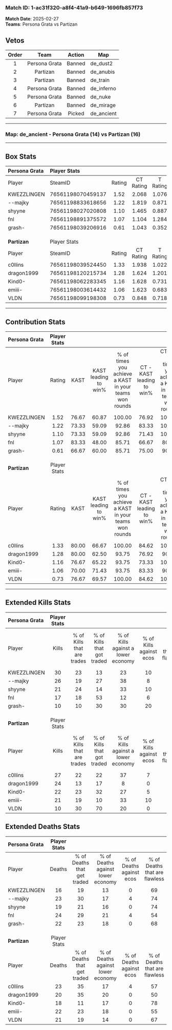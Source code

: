 ### Match ID: 1-ac31f320-a8f4-41a9-b649-1696fb857f73  
**Match Date**: 2025-02-27  
**Teams**: Persona Grata vs Partizan  

## Vetos  

| Order | Team | Action | Map |
| :---: | :--: | :----: | --- |
| 1 | Persona Grata | Banned | de_dust2 |
| 2 | Partizan | Banned | de_anubis |
| 3 | Partizan | Banned | de_train |
| 4 | Persona Grata | Banned | de_inferno |
| 5 | Persona Grata | Banned | de_nuke |
| 6 | Partizan | Banned | de_mirage |
| 7 | Persona Grata | Picked | de_ancient |

---  

### **Map**: de_ancient - Persona Grata (14) vs Partizan (16)  
---  

## Box Stats  

| **Persona Grata** | Player Stats      |        |           |          |       |      |       |         |        |      |     |
| :- | :- | :-: | :-: | :-: | :-: | :-: | :-: | :-: | :-: | :-: | :-: |
| Player            | SteamID           | Rating | CT Rating | T Rating | KAST  | ADR  | Kills | Assists | Deaths | K/D  | HS% |
| KWEZZLINGEN       | 76561198070459137 |  1.52  |   2.068   |  1.076   | 76.67 | 93.0 |  30   |    6    |   16   | 1.88 | 60  |
| --majky           | 76561198833618656 |  1.22  |   1.819   |  0.871   | 73.33 | 86.4 |  26   |    2    |   23   | 1.13 | 61  |
| shyyne            | 76561198027020808 |  1.10  |   1.465   |  0.887   | 73.33 | 68.9 |  21   |    6    |   19   | 1.11 | 33  |
| fnl               | 76561198891375572 |  1.07  |   1.104   |  1.284   | 83.33 | 86.4 |  17   |   17    |   24   | 0.71 | 64  |
| grash-            | 76561198039206916 |  0.61  |   1.043   |  0.352   | 66.67 | 39.2 |  10   |   11    |   22   | 0.45 | 60  |
|                   |                   |        |           |          |       |      |       |         |        |      |     |
|                   |                   |        |           |          |       |      |       |         |        |      |     |
|                   |                   |        |           |          |       |      |       |         |        |      |     |
| **Partizan**      | Player Stats      |        |           |          |       |      |       |         |        |      |     |
| Player            | SteamID           | Rating | CT Rating | T Rating | KAST  | ADR  | Kills | Assists | Deaths | K/D  | HS% |
| c0llins           | 76561198039524450 |  1.33  |   1.938   |  1.022   | 80.00 | 90.7 |  27   |    9    |   23   | 1.17 | 48  |
| dragon1999        | 76561198120215734 |  1.28  |   1.624   |  1.201   | 80.00 | 88.4 |  24   |    6    |   20   | 1.20 | 41  |
| Kind0-            | 76561198062283345 |  1.16  |   1.628   |  0.731   | 76.67 | 66.3 |  22   |    4    |   18   | 1.22 | 45  |
| emiii-            | 76561198003614432 |  1.06  |   1.623   |  0.683   | 70.00 | 76.9 |  21   |    9    |   22   | 0.95 | 57  |
| VLDN              | 76561198099198308 |  0.73  |   0.848   |  0.718   | 76.67 | 50.0 |  10   |    9    |   21   | 0.48 | 50  |
---  

## Contribution Stats  

| **Persona Grata** | Player Stats |       |                      |                                                        |                           |                                                             |                          |                                                            |
| :- | :-: | :-: | :-: | :-: | :-: | :-: | :-: | :-: |
| Player            |    Rating    | KAST  | KAST leading to win% | % of times you achieve a KAST in your teams won rounds | CT - KAST leading to win% | CT - % of times you achieve a KAST in your teams won rounds | T - KAST leading to win% | T - % of times you achieve a KAST in your teams won rounds |
| KWEZZLINGEN       |     1.52     | 76.67 |        60.87         |                         100.00                         |           76.92           |                           100.00                            |          40.00           |                           100.00                           |
| --majky           |     1.22     | 73.33 |        59.09         |                         92.86                          |           83.33           |                           100.00                            |          30.00           |                           75.00                            |
| shyyne            |     1.10     | 73.33 |        59.09         |                         92.86                          |           71.43           |                           100.00                            |          37.50           |                           75.00                            |
| fnl               |     1.07     | 83.33 |        48.00         |                         85.71                          |           66.67           |                            80.00                            |          30.77           |                           100.00                           |
| grash-            |     0.61     | 66.67 |        60.00         |                         85.71                          |           75.00           |                            90.00                            |          37.50           |                           75.00                            |
|                   |              |       |                      |                                                        |                           |                                                             |                          |                                                            |
|                   |              |       |                      |                                                        |                           |                                                             |                          |                                                            |
|                   |              |       |                      |                                                        |                           |                                                             |                          |                                                            |
| **Partizan**      | Player Stats |       |                      |                                                        |                           |                                                             |                          |                                                            |
| Player            |    Rating    | KAST  | KAST leading to win% | % of times you achieve a KAST in your teams won rounds | CT - KAST leading to win% | CT - % of times you achieve a KAST in your teams won rounds | T - KAST leading to win% | T - % of times you achieve a KAST in your teams won rounds |
| c0llins           |     1.33     | 80.00 |        66.67         |                         100.00                         |           84.62           |                           100.00                            |          45.45           |                           100.00                           |
| dragon1999        |     1.28     | 80.00 |        62.50         |                         93.75                          |           76.92           |                            90.91                            |          45.45           |                           100.00                           |
| Kind0-            |     1.16     | 76.67 |        65.22         |                         93.75                          |           73.33           |                           100.00                            |          50.00           |                           80.00                            |
| emiii-            |     1.06     | 70.00 |        71.43         |                         93.75                          |           83.33           |                            90.91                            |          55.56           |                           100.00                           |
| VLDN              |     0.73     | 76.67 |        69.57         |                         100.00                         |           84.62           |                           100.00                            |          50.00           |                           100.00                           |
---  

## Extended Kills Stats  

| **Persona Grata** | Player Stats |                            |                            |                                    |                         |                              |                                 |                                       |                    |           |
| :- | :-: | :-: | :-: | :-: | :-: | :-: | :-: | :-: | :-: | :-: |
| Player            |    Kills     | % of Kills that are trades | % of Kills that got traded | % of Kills against a lower economy | % of Kills against ecos | % of Kills that are flawless | % of Kills that are close duels | % of Kills that are assisted by flash | Pistol Round Kills | AWP Kills |
| KWEZZLINGEN       |      30      |             23             |             13             |                 23                 |           10            |              63              |                3                |                   7                   |         0          |     4     |
| --majky           |      26      |             19             |             27             |                 38                 |            8            |              46              |                0                |                  19                   |         0          |     2     |
| shyyne            |      21      |             24             |             14             |                 33                 |           10            |              71              |                5                |                   0                   |         5          |     0     |
| fnl               |      17      |             18             |             53             |                 12                 |            6            |              59              |               12                |                   0                   |         0          |     2     |
| grash-            |      10      |             10             |             30             |                 30                 |           20            |              50              |               20                |                  10                   |         0          |     2     |
|                   |              |                            |                            |                                    |                         |                              |                                 |                                       |                    |           |
|                   |              |                            |                            |                                    |                         |                              |                                 |                                       |                    |           |
|                   |              |                            |                            |                                    |                         |                              |                                 |                                       |                    |           |
| **Partizan**      | Player Stats |                            |                            |                                    |                         |                              |                                 |                                       |                    |           |
| Player            |    Kills     | % of Kills that are trades | % of Kills that got traded | % of Kills against a lower economy | % of Kills against ecos | % of Kills that are flawless | % of Kills that are close duels | % of Kills that are assisted by flash | Pistol Round Kills | AWP Kills |
| c0llins           |      27      |             22             |             22             |                 37                 |            7            |              48              |                7                |                   4                   |         0          |     1     |
| dragon1999        |      24      |             13             |             17             |                 8                  |            0            |              71              |                4                |                   8                   |         0          |     2     |
| Kind0-            |      22      |             23             |             32             |                 27                 |            5            |              82              |                0                |                   0                   |         11         |     1     |
| emiii-            |      21      |             19             |             10             |                 33                 |           10            |              67              |                0                |                   0                   |         0          |     1     |
| VLDN              |      10      |             30             |             70             |                 20                 |            0            |              80              |                0                |                   0                   |         0          |     0     |
## Extended Deaths Stats  

| **Persona Grata** | Player Stats |                             |                                   |                          |                               |                            |                           |               |
| :- | :-: | :-: | :-: | :-: | :-: | :-: | :-: | :-: |
| Player            |    Deaths    | % of Deaths that get traded | % of Deaths against lower economy | % of Deaths against ecos | % of Deaths that are flawless | % of Deaths that are close | % of Deaths while blinded | Deaths to AWP |
| KWEZZLINGEN       |      16      |             19              |                13                 |            0             |              69               |             0              |             0             |       2       |
| --majky           |      23      |             30              |                17                 |            4             |              74               |             0              |             4             |       3       |
| shyyne            |      19      |             21              |                16                 |            0             |              74               |             0              |             5             |       3       |
| fnl               |      24      |             29              |                21                 |            4             |              54               |             13             |             4             |       0       |
| grash-            |      22      |             23              |                18                 |            0             |              68               |             0              |             0             |       3       |
|                   |              |                             |                                   |                          |                               |                            |                           |               |
|                   |              |                             |                                   |                          |                               |                            |                           |               |
|                   |              |                             |                                   |                          |                               |                            |                           |               |
| **Partizan**      | Player Stats |                             |                                   |                          |                               |                            |                           |               |
| Player            |    Deaths    | % of Deaths that get traded | % of Deaths against lower economy | % of Deaths against ecos | % of Deaths that are flawless | % of Deaths that are close | % of Deaths while blinded | Deaths to AWP |
| c0llins           |      23      |             35              |                17                 |            4             |              57               |             0              |             9             |       3       |
| dragon1999        |      20      |             35              |                20                 |            0             |              50               |             10             |            10             |       0       |
| Kind0-            |      18      |             11              |                17                 |            0             |              78               |             0              |             6             |       1       |
| emiii-            |      22      |             23              |                18                 |            0             |              55               |             9              |             9             |       1       |
| VLDN              |      21      |             19              |                14                 |            0             |              67               |             10             |             5             |       0       |
